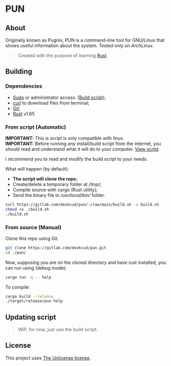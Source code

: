 # PUN

## About

Originally known as Pugnix, PUN is a command-line tool for GNU/Linux that shows useful information about the system. _Tested only on ArchLinux_.

> Created with the purpose of learning [Rust](https://www.rust-lang.org/).

## Building

### Dependencies

- [Sudo](https://www.sudo.ws/sudo/) or administrator access. ([Build script](#from-script-automatic));
- [curl](https://curl.se/) to download files from terminal;
- [Git](https://git-scm.com/);
- [Rust](https://www.rust-lang.org/) v1.65

### From script (Automatic)

**IMPORTANT:** This is script is only compatible with linux.  
**IMPORTANT:** Before running _any_ install/build script from the internet, you _should_ read and understand what it will do to your computer. [View script](build.sh)

I recommend you to read and modify the build script to your needs.

What will happen (by default):

- **The script will clone the repo**;
- Create/delete a temporary folder at _/tmp/_;
- Compile source with cargo (Rust utility);
- Send the binary file to _/usr/local/bin/_ folder.

```sh
curl https://gitlab.com/devkcud/pun/-/raw/main/build.sh -o build.sh
chmod +x ./build.sh
./build.sh
```

### From source (Manual)

Clone this repo using Git.

```sh
git clone https://gitlab.com/devkcud/pun.git
cd ./pun/
```

Now, supposing you are on the cloned directory and have rust installed, you can run using (debug mode):

```sh
cargo run -q -- help
```

To compile:

```sh
cargo build --release
./target/release/pun help
```

## Updating script

> WIP, for now, just use the build script.

## License

This project uses [The Unlicense license](./LICENSE).
